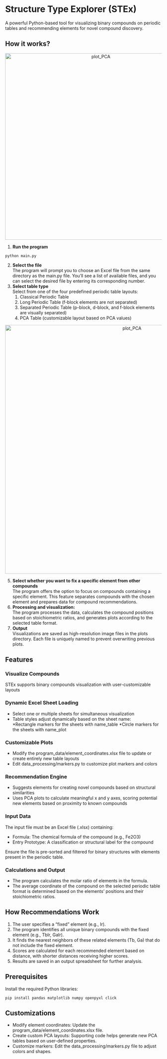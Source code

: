 # Structure Type Explorer (STEx)

A powerful Python-based tool for visualizing binary compounds on periodic tables and recommending elements for novel compound discovery.

## **How it works?**
<div align="center">
<img src="https://github.com/user-attachments/assets/ea766332-292a-4ab6-bad6-49bc1aa0fd57" alt="plot_PCA" width="600">
</div>

1. **Run the program**
```
python main.py
```
2. **Select the file**  
The program will prompt you to choose an Excel file from the same directory as the main.py file. You’ll see a list of available files, and you can select the desired file by entering its corresponding number.
3. **Select table type**  
  Select from one of the four predefined periodic table layouts:  
	1.	Classical Periodic Table  
	2.	Long Periodic Table (f-block elements are not separated)  
	3.	Separated Periodic Table (p-block, d-block, and f-block elements are visually separated)  
	4.	PCA Table (customizable layout based on PCA values)
<div align="center">
  <img src="https://github.com/user-attachments/assets/0638f8bd-0bda-4240-b672-69cdfd4d5b7c" alt="plot_PCA" width="800"/>
	</div>
 
5. **Select whether you want to fix a specific element from other compounds**  
The program offers the option to focus on compounds containing a specific element. This feature separates compounds with the chosen element and prepares data for compound recommendations.
6. **Processing and visualization:**  
The program processes the data, calculates the compound positions based on stoichiometric ratios, and generates plots according to the selected table format.
6. **Output**  
Visualizations are saved as high-resolution image files in the plots directory. Each file is uniquely named to prevent overwriting previous plots.


## **Features**

### Visualize Compounds  

STEx supports binary compounds visualization with user-customizable layouts  

### Dynamic Excel Sheet Loading  

* Select one or multiple sheets for simultaneous visualization   
* Table styles adjust dynamically based on the sheet name:  
  *Rectangle markers for the sheets with name_table 
  *Circle markers for the sheets with  name_plot 

### Customizable Plots  

* Modify the program_data/element_coordinates.xlsx file to update or create entirely new table layouts  
* Edit data_processing/markers.py to customize plot markers and colors  

### Recommendation Engine

* Suggests elements for creating novel compounds based on structural similarities
* Uses PCA plots to calculate meaningful x and y axes, scoring potential new elements based on proximity to known compounds
### Input Data

The input file must be an Excel file (.xlsx) containing:
* Formula: The chemical formula of the compound (e.g., Fe2O3)  
* Entry Prototype: A classification or structural label for the compound  

Ensure the file is pre-sorted and filtered for binary structures with elements present in the periodic table.

### Calculations and Output

* The program calculates the molar ratio of elements in the formula.
* The average coordinate of the compound on the selected periodic table format is determined based on the elements’ positions and their stoichiometric ratios.

## **How Recommendations Work**  
1. The user specifies a “fixed” element (e.g., Ir).
2. The program identifies all unique binary compounds with the fixed element (e.g., TbIr, GaIr).
3. It finds the nearest neighbors of these related elements (Tb, Ga) that do not include the fixed element.
4. Scores are calculated for each recommended element based on distance, with shorter distances receiving higher scores.
5. Results are saved in an output spreadsheet for further analysis.


## **Prerequisites**  
Install the required Python libraries:

  ```
  pip install pandas matplotlib numpy openpyxl click
  ```

## **Customizations**  

* Modify element coordinates: Update the program_data/element_coordinates.xlsx file.
* Create custom PCA layouts: Supporting code helps generate new PCA tables based on user-defined properties.
* Customize markers: Edit the data_processing/markers.py file to adjust colors and shapes.

